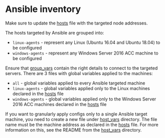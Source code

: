 # Ansible inventory

Make sure to update the [hosts](/scripts/ansible/inventory/hosts) file with the targeted node addresses.

The hosts targeted by Ansible are grouped into:

* `linux-agents` - represent any Linux (Ubuntu 16.04 and Ubuntu 18.04) to be configured
* `windows-agents` - represent any Windows Server 2016 ACC machine to be configured

Ensure that [group_vars](/scripts/ansible/inventory/group_vars) contain the right details to connect to the targeted servers. There are 3 files with global variables applied to the machines:

* `all` - global variables applied to every Ansible targeted machine
* `linux-agents` - global variables applied only to the Linux machines declared in the [hosts](/scripts/ansible/inventory/hosts) file
* `windows-agents` - global variables applied only to the Windows Server 2016 ACC machines declared in the [hosts](/scripts/ansible/inventory/hosts) file

If you want to granularly apply configs only to a single Ansible target machine, you need to create a new file under [host_vars](/scripts/ansible/inventory/host_vars) directory. The file name must be the machine address as declared in the [hosts](/scripts/ansible/inventory/hosts) file. For more information on this, see the README from the [host_vars](/scripts/ansible/inventory/host_vars) directory.
